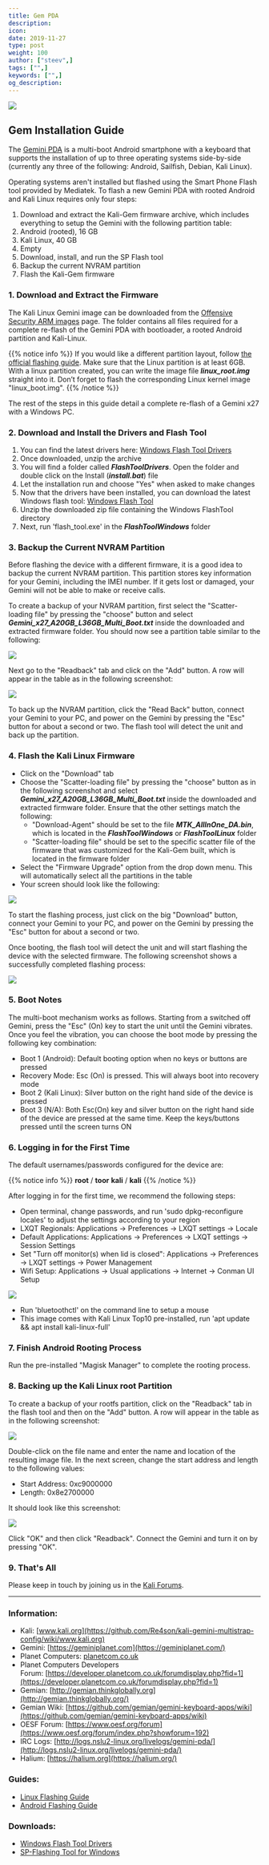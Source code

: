 ```yaml
---
title: Gem PDA
description:
icon:
date: 2019-11-27
type: post
weight: 100
author: ["steev",]
tags: ["",]
keywords: ["",]
og_description:
---
```


![](2018.11-Kali-Gem_medium.png)

## Gem Installation Guide

The [Gemini PDA](https://planetcom.squarespace.com/device/) is a multi-boot Android smartphone with a keyboard that supports the installation of up to three operating systems side-by-side (currently any three of the following: Android, Sailfish, Debian, Kali Linux).

Operating systems aren't installed but flashed using the Smart Phone Flash tool provided by Mediatek. To flash a new Gemini PDA with rooted Android and Kali Linux requires only four steps:

 1. Download and extract the Kali-Gem firmware archive, which includes everything to setup the Gemini with the following partition table:
 2. Android (rooted), 16 GB
 3. Kali Linux, 40 GB
 4. Empty
 5. Download, install, and run the SP Flash tool
 6. Backup the current NVRAM partition
 7. Flash the Kali-Gem firmware

### 1. Download and Extract the Firmware

The Kali Linux Gemini image can be downloaded from the [Offensive Security ARM images](https://www.offensive-security.com/kali-linux-arm-images/) page. The folder contains all files required for a complete re-flash of the Gemini PDA with bootloader, a rooted Android partition and Kali-Linux.

{{% notice info %}}
If you would like a different partition layout, follow [the official flashing guide](http://support.planetcom.co.uk/index.php/Linux_Flashing_Guide). Make sure that the Linux partition is at least 6GB.
With a linux partition created, you can write the image file **_linux_root.img_** straight into it. Don’t forget to flash the corresponding Linux kernel image "linux_boot.img".
{{% /notice %}}

The rest of the steps in this guide detail a complete re-flash of a Gemini x27 with a Windows PC.

### 2. Download and Install the Drivers and Flash Tool

1. You can find the latest drivers here: [Windows Flash Tool Drivers](http://support.planetcom.co.uk/download/FlashToolDrivers.zip)
2. Once downloaded, unzip the archive
3. You will find a folder called **_FlashToolDrivers_**. Open the folder and double click on the Install (**_install.bat_**) file
4. Let the installation run and choose "Yes" when asked to make changes
5. Now that the drivers have been installed, you can download the latest Windows flash tool: [Windows Flash Tool](http://support.planetcom.co.uk/download/FlashToolWindows.zip)
6. Unzip the downloaded zip file containing the Windows FlashTool directory
7. Next, run 'flash_tool.exe' in the **_FlashToolWindows_** folder

### 3. Backup the Current NVRAM Partition

Before flashing the device with a different firmware, it is a good idea to backup the current NVRAM partition. This partition stores key information for your Gemini, including the IMEI number. If it gets lost or damaged, your Gemini will not be able to make or receive calls.

To create a backup of your NVRAM partition, first select the "Scatter-loading file" by pressing the "choose" button and select **_Gemini_x27_A20GB_L36GB_Multi_Boot.txt_** inside the downloaded and extracted firmware folder. You should now see a partition table similar to the following:

![](Gemini-Partitions-Full-Firmware.png)

Next go to the "Readback" tab and click on the "Add" button. A row will appear in the table as in the following screenshot:

![](Image-Backup-1.png)

To back up the NVRAM partition, click the "Read Back" button, connect your Gemini to your PC, and power on the Gemini by pressing the "Esc" button for about a second or two. The flash tool will detect the unit and back up the partition.

### 4. Flash the Kali Linux Firmware


* Click on the "Download" tab
* Choose the "Scatter-loading file" by pressing the "choose" button as in the following screenshot and select **_Gemini_x27_A20GB_L36GB_Multi_Boot.txt_** inside the downloaded and extracted firmware folder. Ensure that the other settings match the following:
    * "Download-Agent" should be set to the file **_MTK_AllInOne_DA.bin_**, which is located in the **_FlashToolWindows_** or **_FlashToolLinux_** folder
    * "Scatter-loading file" should be set to the specific scatter file of the firmware that was customized for the Kali-Gem built, which is located in the firmware folder
* Select the "Firmware Upgrade" option from the drop down menu. This will automatically select all the partitions in the table
* Your screen should look like the following:

![](Gemini-Partitions-Full-Firmware.png)

To start the flashing process, just click on the big "Download" button, connect your Gemini to your PC, and power on the Gemini by pressing the "Esc" button for about a second or two.

Once booting, the flash tool will detect the unit and will start flashing the device with the selected firmware. The following screenshot shows a successfully completed flashing process:

![](Gemini-Flashing-Success.png)

### 5. Boot Notes

The multi-boot mechanism works as follows. Starting from a switched off Gemini, press the "Esc" (On) key to start the unit until the Gemini vibrates. Once you feel the vibration, you can choose the boot mode by pressing the following key combination:

* Boot 1 (Android): Default booting option when no keys or buttons are pressed
* Recovery Mode: Esc (On) is pressed. This will always boot into recovery mode
* Boot 2 (Kali Linux): Silver button on the right hand side of the device is pressed
* Boot 3 (N/A): Both Esc(On) key and silver button on the right hand side of the device are pressed at the same time. Keep the keys/buttons pressed until the screen turns ON

### 6. Logging in for the First Time

The default usernames/passwords configured for the device are:

{{% notice info %}}
**root** / **toor**
**kali** / **kali**
{{% /notice %}}

After logging in for the first time, we recommend the following steps:

* Open terminal, change passwords, and run 'sudo dpkg-reconfigure locales' to adjust the settings according to your region
* LXQT Regionals: Applications -> Preferences -> LXQT settings -> Locale
* Default Applications: Applications -> Preferences -> LXQT settings -> Session Settings
* Set "Turn off monitor(s) when lid is closed": Applications -> Preferences -> LXQT settings -> Power Management
* Wifi Setup: Applications -> Usual applications -> Internet -> Conman UI Setup

![](kali-gem_connman.png)

* Run 'bluetoothctl' on the command line to setup a mouse
* This image comes with Kali Linux Top10 pre-installed, run 'apt update && apt install kali-linux-full'

### 7. Finish Android Rooting Process

Run the pre-installed "Magisk Manager" to complete the rooting process.

### 8. Backing up the Kali Linux root Partition

To create a backup of your rootfs partition, click on the "Readback" tab in the flash tool and then on the "Add" button. A row will appear in the table as in the following screenshot:

![](Image-Backup-1.png)

Double-click on the file name and enter the name and location of the resulting image file. In the next screen, change the start address and length to the following values:

* Start Address: 0xc9000000
* Length: 0x8e2700000

It should look like this screenshot:

![](Image-Backup-2.png)

Click "OK" and then click "Readback". Connect the Gemini and turn it on by pressing "OK".

### 9. That's All

Please keep in touch by joining us in the [Kali Forums](https://forums.kali.org/).

- - -

### Information:

- Kali: [www.kali.org](https://github.com/Re4son/kali-gemini-multistrap-config/wiki/www.kali.org)
- Gemini: [https://geminiplanet.com](https://geminiplanet.com/)
- Planet Computers: [planetcom.co.uk](https://planetcom.co.uk/)
- Planet Computers Developers Forum: [https://developer.planetcom.co.uk/forumdisplay.php?fid=1](https://developer.planetcom.co.uk/forumdisplay.php?fid=1)
- Gemian: [http://gemian.thinkglobally.org](http://gemian.thinkglobally.org/)
- Gemian Wiki: [https://github.com/gemian/gemini-keyboard-apps/wiki](https://github.com/gemian/gemini-keyboard-apps/wiki)
- OESF Forum: [https://www.oesf.org/forum](https://www.oesf.org/forum/index.php?showforum=192)
- IRC Logs: [http://logs.nslu2-linux.org/livelogs/gemini-pda/](http://logs.nslu2-linux.org/livelogs/gemini-pda/)
- Halium: [https://halium.org](https://halium.org/)

### Guides:

- [Linux Flashing Guide](http://support.planetcom.co.uk/index.php/Linux_Flashing_Guide)
- [Android Flashing Guide](http://support.planetcom.co.uk/index.php/Android_Flashing_Guide)

### Downloads:

- [Windows Flash Tool Drivers](http://support.planetcom.co.uk/download/FlashToolDrivers.zip)
- [SP-Flashing Tool for Windows](https://forum.hovatek.com/thread-13970.html)
